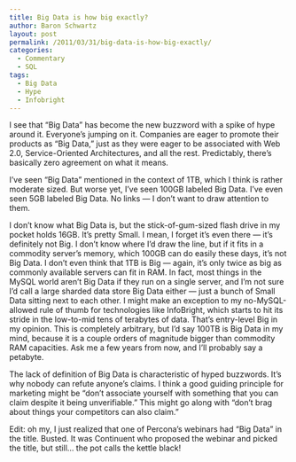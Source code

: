```yaml
---
title: Big Data is how big exactly?
author: Baron Schwartz
layout: post
permalink: /2011/03/31/big-data-is-how-big-exactly/
categories:
  - Commentary
  - SQL
tags:
  - Big Data
  - Hype
  - Infobright
---
```

I see that &#8220;Big Data&#8221; has become the new buzzword with a spike of hype around it. Everyone&#8217;s jumping on it. Companies are eager to promote their products as &#8220;Big Data,&#8221; just as they were eager to be associated with Web 2.0, Service-Oriented Architectures, and all the rest. Predictably, there&#8217;s basically zero agreement on what it means.

I&#8217;ve seen &#8220;Big Data&#8221; mentioned in the context of 1TB, which I think is rather moderate sized. But worse yet, I&#8217;ve seen 100GB labeled Big Data. I&#8217;ve even seen 5GB labeled Big Data. No links &#8212; I don&#8217;t want to draw attention to them.

I don&#8217;t know what Big Data is, but the stick-of-gum-sized flash drive in my pocket holds 16GB. It&#8217;s pretty Small. I mean, I forget it&#8217;s even there &#8212; it&#8217;s definitely not Big. I don&#8217;t know where I&#8217;d draw the line, but if it fits in a commodity server&#8217;s memory, which 100GB can do easily these days, it&#8217;s not Big Data. I don&#8217;t even think that 1TB is Big &#8212; again, it&#8217;s only twice as big as commonly available servers can fit in RAM. In fact, most things in the MySQL world aren&#8217;t Big Data if they run on a single server, and I&#8217;m not sure I&#8217;d call a large sharded data store Big Data either &#8212; just a bunch of Small Data sitting next to each other. I might make an exception to my no-MySQL-allowed rule of thumb for technologies like InfoBright, which starts to hit its stride in the low-to-mid tens of terabytes of data. That&#8217;s entry-level Big in my opinion. This is completely arbitrary, but I&#8217;d say 100TB is Big Data in my mind, because it is a couple orders of magnitude bigger than commodity RAM capacities. Ask me a few years from now, and I&#8217;ll probably say a petabyte.

The lack of definition of Big Data is characteristic of hyped buzzwords. It&#8217;s why nobody can refute anyone&#8217;s claims. I think a good guiding principle for marketing might be &#8220;don&#8217;t associate yourself with something that you can claim despite it being unverifiable.&#8221; This might go along with &#8220;don&#8217;t brag about things your competitors can also claim.&#8221;

Edit: oh my, I just realized that one of Percona&#8217;s webinars had &#8220;Big Data&#8221; in the title. Busted. It was Continuent who proposed the webinar and picked the title, but still&#8230; the pot calls the kettle black!